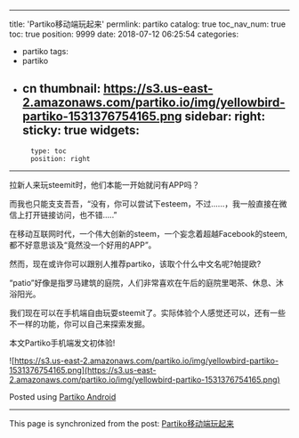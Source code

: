 
---
title: 'Partiko移动端玩起来'
permlink: partiko
catalog: true
toc_nav_num: true
toc: true
position: 9999
date: 2018-07-12 06:25:54
categories:
- partiko
tags:
- partiko
- cn
thumbnail: https://s3.us-east-2.amazonaws.com/partiko.io/img/yellowbird-partiko-1531376754165.png
sidebar:
    right:
        sticky: true
widgets:
    -
        type: toc
        position: right
---


拉新人来玩steemit时，他们本能一开始就问有APP吗？

而我也只能支支吾吾，“没有，你可以尝试下esteem，不过......，我一般直接在微信上打开链接访问，也不错.....”

在移动互联网时代，一个伟大创新的steem，一个妄念着超越Facebook的steem,都不好意思谈及“竟然没一个好用的APP”。

然而，现在或许你可以跟别人推荐partiko，该取个什么中文名呢?帕提欧?

“patio”好像是指罗马建筑的庭院，人们非常喜欢在午后的庭院里喝茶、休息、沐浴阳光。

我们现在可以在手机端自由玩耍steemit了。实际体验个人感觉还可以，还有一些不一样的功能，你可以自己来探索发掘。

本文Partiko手机端发文初体验!

![https://s3.us-east-2.amazonaws.com/partiko.io/img/yellowbird-partiko-1531376754165.png](https://s3.us-east-2.amazonaws.com/partiko.io/img/yellowbird-partiko-1531376754165.png)

Posted using [Partiko Android](https://play.google.com/store/apps/details?id=io.partiko.android)

- - -

This page is synchronized from the post: [Partiko移动端玩起来](https://steemit.com/@yellowbird/partiko)

